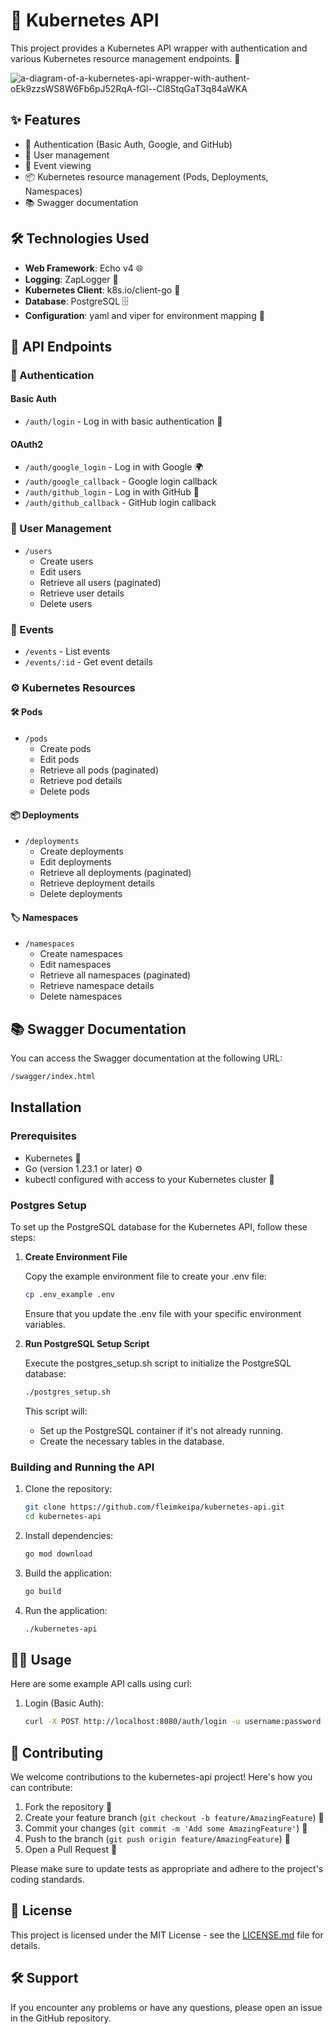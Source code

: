 # 🚀 Kubernetes API

This project provides a Kubernetes API wrapper with authentication and various Kubernetes resource management endpoints. 🎯

![a-diagram-of-a-kubernetes-api-wrapper-with-authent-oEk9zzsWS8W6Fb6pJ52RqA-fGl--Cl8StqGaT3q84aWKA](https://github.com/user-attachments/assets/f32d493e-cb8d-4bac-a737-220de5de91f7)

## ✨ Features

- 🔐 Authentication (Basic Auth, Google, and GitHub)
- 👥 User management
- 📅 Event viewing
- 📦 Kubernetes resource management (Pods, Deployments, Namespaces)
- 📚 Swagger documentation

## 🛠️ Technologies Used

- **Web Framework**: Echo v4 🌐
- **Logging**: ZapLogger 📄
- **Kubernetes Client**: k8s.io/client-go 🐳
- **Database**: PostgreSQL 🗄️
- **Configuration**: yaml and viper for environment mapping 📑

## 📡 API Endpoints

### 🔐 Authentication

#### Basic Auth

- `/auth/login` - Log in with basic authentication 🔑

#### OAuth2

- `/auth/google_login` - Log in with Google 🌍
- `/auth/google_callback` - Google login callback
- `/auth/github_login` - Log in with GitHub 🐙
- `/auth/github_callback` - GitHub login callback

### 👥 User Management

- `/users`
  - Create users
  - Edit users
  - Retrieve all users (paginated)
  - Retrieve user details
  - Delete users

### 📝 Events

- `/events` - List events
- `/events/:id` - Get event details

### ⚙️ Kubernetes Resources

#### 🛠️ Pods

- `/pods`
  - Create pods
  - Edit pods
  - Retrieve all pods (paginated)
  - Retrieve pod details
  - Delete pods

#### 📦 Deployments

- `/deployments`
  - Create deployments
  - Edit deployments
  - Retrieve all deployments (paginated)
  - Retrieve deployment details
  - Delete deployments

#### 🏷️ Namespaces

- `/namespaces`
  - Create namespaces
  - Edit namespaces
  - Retrieve all namespaces (paginated)
  - Retrieve namespace details
  - Delete namespaces

## 📚 Swagger Documentation

You can access the Swagger documentation at the following URL:

```sh
/swagger/index.html
```

## Installation

### Prerequisites

- Kubernetes 🐋
- Go (version 1.23.1 or later) ⚙️
- kubectl configured with access to your Kubernetes cluster 📡

### Postgres Setup

To set up the PostgreSQL database for the Kubernetes API, follow these steps:

1. **Create Environment File**

   Copy the example environment file to create your .env file:

   ```sh
   cp .env_example .env
   ```

   Ensure that you update the .env file with your specific environment variables.

2. **Run PostgreSQL Setup Script**

   Execute the postgres_setup.sh script to initialize the PostgreSQL database:

   ```sh
   ./postgres_setup.sh
   ```

   This script will:
   - Set up the PostgreSQL container if it's not already running.
   - Create the necessary tables in the database.

### Building and Running the API

1. Clone the repository:

   ```sh
   git clone https://github.com/fleimkeipa/kubernetes-api.git
   cd kubernetes-api
   ```

2. Install dependencies:

   ```sh
   go mod download
   ```

3. Build the application:

   ```sh
   go build
   ```

4. Run the application:

   ```sh
   ./kubernetes-api
   ```

## 🧑‍💻 Usage

Here are some example API calls using curl:

1. Login (Basic Auth):

   ```sh
   curl -X POST http://localhost:8080/auth/login -u username:password
   ```

## 🤝 Contributing

We welcome contributions to the kubernetes-api project! Here's how you can contribute:

1. Fork the repository 🍴
2. Create your feature branch (`git checkout -b feature/AmazingFeature`) 🌿
3. Commit your changes (`git commit -m 'Add some AmazingFeature'`) 💬
4. Push to the branch (`git push origin feature/AmazingFeature`) 🚀
5. Open a Pull Request 📝

Please make sure to update tests as appropriate and adhere to the project's coding standards.

## 📜 License

This project is licensed under the MIT License - see the [LICENSE.md](LICENSE.md) file for details.

## 🛠️ Support

If you encounter any problems or have any questions, please open an issue in the GitHub repository.
